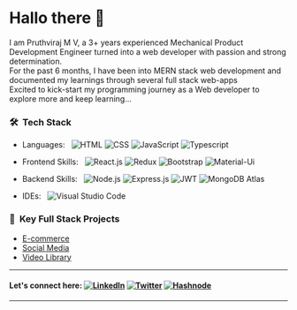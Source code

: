 # Hallo there 🙌

I am Pruthviraj M V, a 3+ years experienced Mechanical Product Development Engineer turned into a web developer with passion and strong determination.  
For the past 6  months, I have been into MERN stack web development and documented my learnings through several full stack web-apps  
Excited to kick-start my programming journey as a Web developer to explore more and keep learning...


### **🛠 &nbsp;Tech Stack**

- Languages: &nbsp;
  ![HTML](https://img.shields.io/badge/-HTML-333333?style=flat&logo=HTML5)
  ![CSS](https://img.shields.io/badge/-CSS-333333?style=flat&logo=CSS3&logoColor=1572B6)
  ![JavaScript](https://img.shields.io/badge/-JavaScript-333333?style=flat&logo=javascript)
  ![Typescript](https://img.shields.io/badge/-Typescript-333333?style=flat&logo=typescript&logoColor=007ACC)

- Frontend Skills: &nbsp;
  ![React.js](https://img.shields.io/badge/-React.js-333333?style=flat&logo=React&logoColor=007ACC)
  ![Redux](https://img.shields.io/badge/-Redux-333333?style=flat&logo=redux&logoColor=007ACC)
  ![Bootstrap](https://img.shields.io/badge/-Bootstrap-333333?style=flat&logo=bootstrap&logoColor=563D7C)
  ![Material-Ui](https://img.shields.io/badge/-MaterialUi-333333?style=flat&logo=materialui&logoColor=007ACC)
  
- Backend Skills: &nbsp;
  ![Node.js](https://img.shields.io/badge/-Node.js-333333?style=flat&logo=Node.js&logoColor=007ACC)
  ![Express.js](https://img.shields.io/badge/-Express.js-333333?style=flat&logo=node.js)
  ![JWT](https://img.shields.io/badge/-JWT-333333?style=flat&logo=jsonwebtokens&logoColor=007ACC)
  ![MongoDB Atlas](https://img.shields.io/badge/-MongoDB%20Atlas-333333?style=flat&logo=mongodb)

- IDEs: &nbsp;
  ![Visual Studio Code](https://img.shields.io/badge/-Visual%20Studio%20Code-333333?style=flat&logo=visual-studio-code&logoColor=007ACC)


### **🔭  &nbsp;Key Full Stack Projects**

- [E-commerce](https://baddymart.netlify.app/)
- [Social Media](https://baddybuzz.netlify.app/)
- [Video Library](https://baddyshots.netlify.app/)

***



#### Let's connect here: [![LinkedIn](https://img.shields.io/badge/-Pruthviraj_M_V-2867B2?style=flat&logo=Linkedin&logoColor=white)](https://www.linkedin.com/in/pruthvirajmv) [![Twitter](https://img.shields.io/badge/-@pruthviraj528_-1da1f2?style=flat&logo=Twitter&logoColor=white)](https://www.twitter.com/pruthviraj528) [![Hashnode](https://img.shields.io/badge/-@pruthviraj-833ab4?style=flat&logo=Hashnode&logoColor=white)](https://hashnode.com/@pruthviraj)




***
